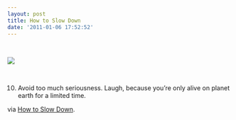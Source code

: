 ```yaml
---
layout: post
title: How to Slow Down
date: '2011-01-06 17:52:52'
---
```



 

[![](http://xubik.files.wordpress.com/2011/01/notamused.jpg)](http://slowdownnow.org/iindm/how-to-slow-down.html)

 

10. Avoid too much seriousness. Laugh, because you’re only alive on planet earth for a limited time.

via [How to Slow Down](http://slowdownnow.org/iindm/how-to-slow-down.html).


